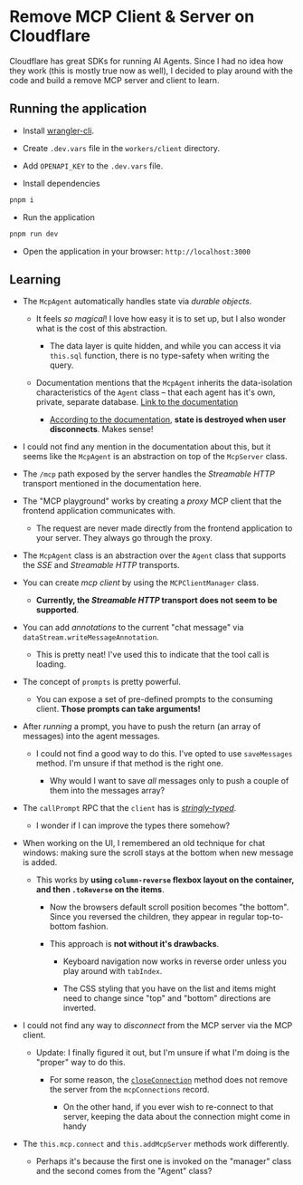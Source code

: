 # Remove MCP Client & Server on Cloudflare

Cloudflare has great SDKs for running AI Agents. Since I had no idea how they work (this is mostly true now as well), I decided to play around with the code and build a remove MCP server and client to learn.

## Running the application

- Install [wrangler-cli](https://developers.cloudflare.com/workers/wrangler/install-and-update/).

- Create `.dev.vars` file in the `workers/client` directory.

- Add `OPENAPI_KEY` to the `.dev.vars` file.

- Install dependencies

```bash
pnpm i
```

- Run the application

```bash
pnpm run dev
```

- Open the application in your browser: `http://localhost:3000`

## Learning

- The `McpAgent` automatically handles state via _durable objects_.

  - It feels _so magical_! I love how easy it is to set up, but I also wonder what is the cost of this abstraction.

    - The data layer is quite hidden, and while you can access it via `this.sql` function, there is no type-safety when writing the query.

  - Documentation mentions that the `McpAgent` inherits the data-isolation characteristics of the `Agent` class – that each agent has it's own, private, separate database. [Link to the documentation](https://developers.cloudflare.com/agents/api-reference/store-and-sync-state/#sql-api)

    - [According to the documentation](https://developers.cloudflare.com/agents/model-context-protocol/mcp-agent-api/#state-synchronization-apis), **state is destroyed when user disconnects**. Makes sense!

- I could not find any mention in the documentation about this, but it seems like the `McpAgent` is an abstraction on top of the `McpServer` class.

- The `/mcp` path exposed by the server handles the _Streamable HTTP_ transport mentioned in the documentation here.

- The "MCP playground" works by creating a _proxy_ MCP client that the frontend application communicates with.

  - The request are never made directly from the frontend application to your server. They always go through the proxy.

- The `McpAgent` class is an abstraction over the `Agent` class that supports the _SSE_ and _Streamable HTTP_ transports.

- You can create _mcp client_ by using the `MCPClientManager` class.

  - **Currently, the _Streamable HTTP_ transport does not seem to be supported**.

- You can add _annotations_ to the current "chat message" via `dataStream.writeMessageAnnotation`.

  - This is pretty neat! I've used this to indicate that the tool call is loading.

- The concept of `prompts` is pretty powerful.

  - You can expose a set of pre-defined prompts to the consuming client. **Those prompts can take arguments!**

- After _running_ a prompt, you have to push the return (an array of messages) into the agent messages.

  - I could not find a good way to do this. I've opted to use `saveMessages` method. I'm unsure if that method is the right one.

    - Why would I want to save _all_ messages only to push a couple of them into the messages array?

- The `callPrompt` RPC that the `client` has is [_stringly-typed_](https://www.hanselman.com/blog/stringly-typed-vs-strongly-typed).

  - I wonder if I can improve the types there somehow?

- When working on the UI, I remembered an old technique for chat windows: making sure the scroll stays at the bottom when new message is added.

  - This works by **using `column-reverse` flexbox layout on the container, and then `.toReverse` on the items**.

    - Now the browsers default scroll position becomes "the bottom". Since you reversed the children, they appear in regular top-to-bottom fashion.

    - This approach is **not without it's drawbacks**.

      - Keyboard navigation now works in reverse order unless you play around with `tabIndex`.

      - The CSS styling that you have on the list and items might need to change since "top" and "bottom" directions are inverted.

- I could not find any way to _disconnect_ from the MCP server via the MCP client.

  - Update: I finally figured it out, but I'm unsure if what I'm doing is the "proper" way to do this.

    - For some reason, the [`closeConnection`](https://github.com/cloudflare/agents/blob/main/packages/agents/src/mcp/client.ts#L230) method does not remove the server from the `mcpConnections` record.

      - On the other hand, if you ever wish to re-connect to that server, keeping the data about the connection might come in handy

- The `this.mcp.connect` and `this.addMcpServer` methods work differently.

  - Perhaps it's because the first one is invoked on the "manager" class and the second comes from the "Agent" class?
